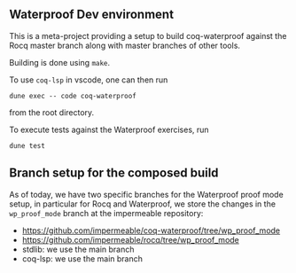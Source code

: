 ## Waterproof Dev environment

This is a meta-project providing a setup to build coq-waterproof
against the Rocq master branch along with master branches of other
tools.

Building is done using `make`.

To use `coq-lsp` in vscode, one can then run

```
dune exec -- code coq-waterproof
```

from the root directory.

To execute tests against the Waterproof exercises, run
```
dune test
```
## Branch setup for the composed build

As of today, we have two specific branches for the Waterproof proof
mode setup, in particular for Rocq and Waterproof, we store the
changes in the `wp_proof_mode` branch at the impermeable repository:

- https://github.com/impermeable/coq-waterproof/tree/wp_proof_mode
- https://github.com/impermeable/rocq/tree/wp_proof_mode
- stdlib: we use the main branch
- coq-lsp: we use the main branch
